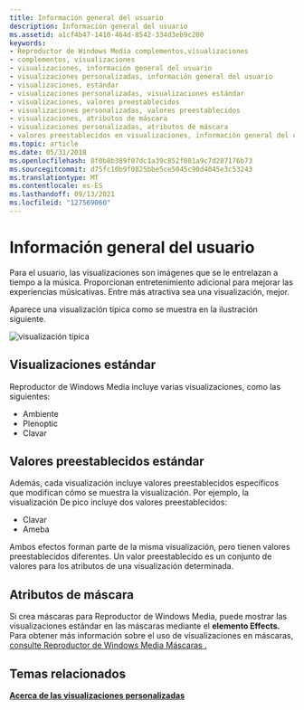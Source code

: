 ```yaml
---
title: Información general del usuario
description: Información general del usuario
ms.assetid: a1cf4b47-1410-464d-8542-334d3eb9c200
keywords:
- Reproductor de Windows Media complementos,visualizaciones
- complementos, visualizaciones
- visualizaciones, información general del usuario
- visualizaciones personalizadas, información general del usuario
- visualizaciones, estándar
- visualizaciones personalizadas, visualizaciones estándar
- visualizaciones, valores preestablecidos
- visualizaciones personalizadas, valores preestablecidos
- visualizaciones, atributos de máscara
- visualizaciones personalizadas, atributos de máscara
- valores preestablecidos en visualizaciones, información general del usuario
ms.topic: article
ms.date: 05/31/2018
ms.openlocfilehash: 8f0b8b389f07dc1a39c852f881a9c7d287176b73
ms.sourcegitcommit: d75fc10b9f0825bbe5ce5045c90d4045e3c53243
ms.translationtype: MT
ms.contentlocale: es-ES
ms.lasthandoff: 09/13/2021
ms.locfileid: "127569060"
---
```

# <a name="user-overview"></a>Información general del usuario

Para el usuario, las visualizaciones son imágenes que se le entrelazan a tiempo a la música. Proporcionan entretenimiento adicional para mejorar las experiencias músicativas. Entre más atractiva sea una visualización, mejor.

Aparece una visualización típica como se muestra en la ilustración siguiente.

![visualización típica](images/vizanim.gif)

## <a name="standard-visualizations"></a>Visualizaciones estándar

Reproductor de Windows Media incluye varias visualizaciones, como las siguientes:

-   Ambiente
-   Plenoptic
-   Clavar

## <a name="standard-presets"></a>Valores preestablecidos estándar

Además, cada visualización incluye valores preestablecidos específicos que modifican cómo se muestra la visualización. Por ejemplo, la visualización De pico incluye dos valores preestablecidos:

-   Clavar
-   Ameba

Ambos efectos forman parte de la misma visualización, pero tienen valores preestablecidos diferentes. Un valor preestablecido es un conjunto de valores para los atributos de una visualización determinada.

## <a name="skin-attributes"></a>Atributos de máscara

Si crea máscaras para Reproductor de Windows Media, puede mostrar las visualizaciones estándar en las máscaras mediante el **elemento Effects.** Para obtener más información sobre el uso de visualizaciones en máscaras, [consulte Reproductor de Windows Media Máscaras .](windows-media-player-skins.md)

## <a name="related-topics"></a>Temas relacionados

<dl> <dt>

[**Acerca de las visualizaciones personalizadas**](about-custom-visualizations.md)
</dt> </dl>

 

 




